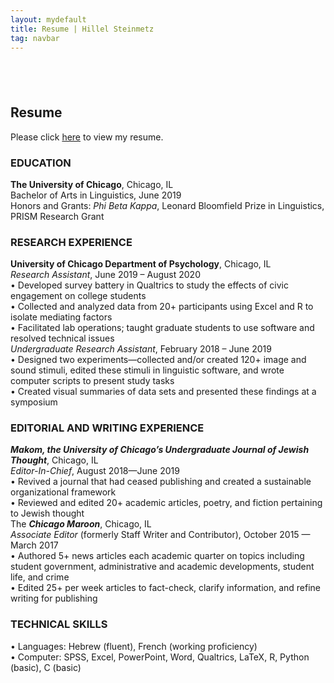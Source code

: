 ```yaml
---
layout: mydefault
title: Resume | Hillel Steinmetz
tag: navbar
---
```

<h2 style="visibility:hidden;"> <br></h2>
<div class="mobilecont">
  <div class="mobileblock"></div>
  <div class="mobileblock"></div>
  <div class="mobileblock"></div>
  <div class="mobileblock"></div>
  <div class="mobileblock"></div>
</div>
<div class="mobilecont">
<h2>Resume</h2>
</div>
<p class="mobile">
Please click <a href="/content/resume-hsteinmetz.pdf">here</a> to view my resume.
</p>
<div class="pdf">
<div class="resume">
<p class="resume"><h3>EDUCATION</h3>
<strong>The University of Chicago</strong>, Chicago, IL<br>
Bachelor of Arts in Linguistics, June 2019<br>
Honors and Grants: <em>Phi Beta Kappa</em>, Leonard Bloomfield Prize in Linguistics, PRISM Research Grant</p>
<p class="resume"><h3> RESEARCH EXPERIENCE</h3>
<strong>University of Chicago Department of Psychology</strong>, Chicago, IL<br>
<em>Research Assistant</em>, June 2019 – August 2020<br>
•    Developed survey battery in Qualtrics to study the effects of civic engagement on college students<br>
•    Collected and analyzed data from 20+ participants using Excel and R to isolate mediating factors<br>
•    Facilitated lab operations; taught graduate students to use software and resolved technical issues<br>
<em>Undergraduate Research Assistant</em>, February 2018 – June 2019<br>
•    Designed two experiments—collected and/or created 120+ image and sound stimuli, edited these stimuli in linguistic software, and wrote computer scripts to present study tasks<br>
•    Created visual summaries of data sets and presented these findings at a symposium</p>
<p class="resume"><h3> EDITORIAL AND WRITING EXPERIENCE</h3>
<strong><em>Makom, the University of Chicago’s Undergraduate Journal of Jewish Thought</em></strong>, Chicago, IL<br>
<em>Editor-In-Chief</em>, August 2018—June 2019<br>
• Revived a journal that had ceased publishing and created a sustainable organizational framework<br>
• Reviewed and edited 20+ academic articles, poetry, and fiction pertaining to Jewish thought<br>
The <strong><em>Chicago Maroon</em></strong>, Chicago, IL<br>
<em>Associate Editor</em> (formerly Staff Writer and Contributor), October 2015 — March 2017<br>
• Authored 5+ news articles each academic quarter on topics including student government,
administrative and academic developments, student life, and crime<br>
• Edited 25+ per week articles to fact-check, clarify information, and refine writing for publishing</p>
<p class="resume"><h3> TECHNICAL SKILLS </h3>
• Languages: Hebrew (fluent), French (working proficiency)<br>
• Computer: SPSS, Excel, PowerPoint, Word, Qualtrics, LaTeX, R, Python (basic), C (basic)</p><br><br>
</div>
</div>
<div class="mobilecont">
  <div class="mobileblock"></div>
  <div class="mobileblock"></div>
  <div class="mobileblock"></div>
  <div class="mobileblock"></div>
  <div class="mobileblock"></div>
</div>

